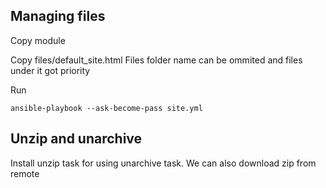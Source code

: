 ## Managing files

Copy module

Copy files/default_site.html
Files folder name can be ommited and files under it got priority

Run
```
ansible-playbook --ask-become-pass site.yml
```

## Unzip and unarchive

Install unzip task for using unarchive task. We can also download zip from remote